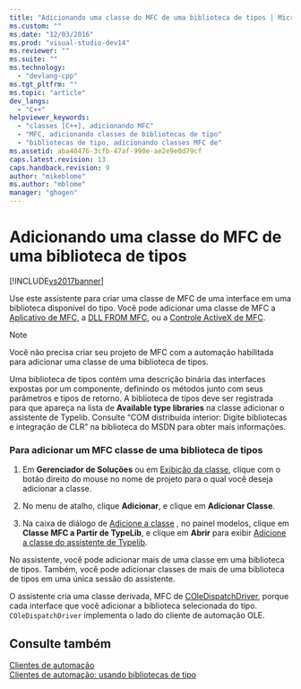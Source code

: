 ```yaml
---
title: "Adicionando uma classe do MFC de uma biblioteca de tipos | Microsoft Docs"
ms.custom: ""
ms.date: "12/03/2016"
ms.prod: "visual-studio-dev14"
ms.reviewer: ""
ms.suite: ""
ms.technology: 
  - "devlang-cpp"
ms.tgt_pltfrm: ""
ms.topic: "article"
dev_langs: 
  - "C++"
helpviewer_keywords: 
  - "classes [C++], adicionando MFC"
  - "MFC, adicionando classes de bibliotecas de tipo"
  - "bibliotecas de tipo, adicionando classes MFC de"
ms.assetid: aba40476-3cfb-47af-990e-ae2e9e0d79cf
caps.latest.revision: 13
caps.handback.revision: 9
author: "mikeblome"
ms.author: "mblome"
manager: "ghogen"
---
```

# Adicionando uma classe do MFC de uma biblioteca de tipos
[!INCLUDE[vs2017banner](../../assembler/inline/includes/vs2017banner.md)]

Use este assistente para criar uma classe de MFC de uma interface em uma biblioteca disponível do tipo.  Você pode adicionar uma classe de MFC a [Aplicativo de MFC](../../mfc/reference/creating-an-mfc-application.md), a [DLL FROM MFC](../../mfc/reference/creating-an-mfc-dll-project.md), ou a [Controle ActiveX de MFC](../../mfc/reference/creating-an-mfc-activex-control.md).  
  
> [!NOTE]
>  Você não precisa criar seu projeto de MFC com a automação habilitada para adicionar uma classe de uma biblioteca de tipos.  
  
 Uma biblioteca de tipos contém uma descrição binária das interfaces expostas por um componente, definindo os métodos junto com seus parâmetros e tipos de retorno.  A biblioteca de tipos deve ser registrada para que apareça na lista de **Available type libraries** na classe adicionar o assistente de Typelib.  Consulte “COM distribuída interior: Digite bibliotecas e integração de CLR” na biblioteca do MSDN para obter mais informações.  
  
### Para adicionar um MFC classe de uma biblioteca de tipos  
  
1.  Em **Gerenciador de Soluções** ou em [Exibição da classe](http://msdn.microsoft.com/pt-br/8d7430a9-3e33-454c-a9e1-a85e3d2db925), clique com o botão direito do mouse no nome de projeto para o qual você deseja adicionar a classe.  
  
2.  No menu de atalho, clique **Adicionar**, e clique em **Adicionar Classe**.  
  
3.  Na caixa de diálogo de [Adicione a classe](../../ide/add-class-dialog-box.md) , no painel modelos, clique em **Classe MFC a Partir de TypeLib**, e clique em **Abrir** para exibir [Adicione a classe do assistente de Typelib](../../mfc/reference/add-class-from-typelib-wizard.md).  
  
 No assistente, você pode adicionar mais de uma classe em uma biblioteca de tipos.  Também, você pode adicionar classes de mais de uma biblioteca de tipos em uma única sessão do assistente.  
  
 O assistente cria uma classe derivada, MFC de [COleDispatchDriver](../../mfc/reference/coledispatchdriver-class.md), porque cada interface que você adicionar a biblioteca selecionada do tipo.  `COleDispatchDriver` implementa o lado do cliente de automação OLE.  
  
## Consulte também  
 [Clientes de automação](../../mfc/automation-clients.md)   
 [Clientes de automação: usando bibliotecas de tipo](../Topic/Automation%20Clients:%20Using%20Type%20Libraries.md)